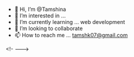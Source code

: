 - 👋 Hi, I’m @Tamshina
- 👀 I’m interested in ...
- 🌱 I’m currently learning ... web development 
- 💞️ I’m looking to collaborate 
- 📫 How to reach me ... tamshk07@gmail.com

<!-
--->
